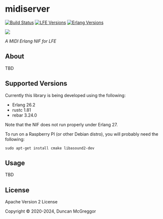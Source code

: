 # midiserver

[![Build Status][gh-actions-badge]][gh-actions]
[![LFE Versions][lfe badge]][lfe]
[![Erlang Versions][erlang badge]][erlang]

[![][logo]][logo-large]

*A MIDI Erlang NIF for LFE*

## About

TBD

## Supported Versions

Currently this library is being developed using the following:

* Erlang 26.2
* rustc 1.81
* rebar 3.24.0

Note that the NIF does not run properly under Erlang 27.

To run on a Raspberry PI (or other Debian distro), you will probably need the following:

```shell
sudo apt-get install cmake libasound2-dev
```

## Usage

TBD

## License

Apache Version 2 License

Copyright © 2020-2024, Duncan McGreggor

[//]: ---Named-Links---

[logo]: priv/images/logo-v1-x250.png
[logo-large]: priv/images/logo-v1-x1000.png
[gh-actions-badge]: https://github.com/ut-proj/midiserver/workflows/ci%2Fcd/badge.svg
[gh-actions]: https://github.com/ut-proj/midiserver/actions
[go]: https://golang.org/
[go badge]: https://img.shields.io/badge/go-1.16-blue.svg
[lfe]: https://github.com/lfe/lfe
[lfe badge]: https://img.shields.io/badge/lfe-2.0-blue.svg
[erlang badge]: https://img.shields.io/badge/erlang-21%20to%2024-blue.svg
[erlang]: https://github.com/ut-proj/midiserver/blob/master/.github/workflows/cicd.yml
